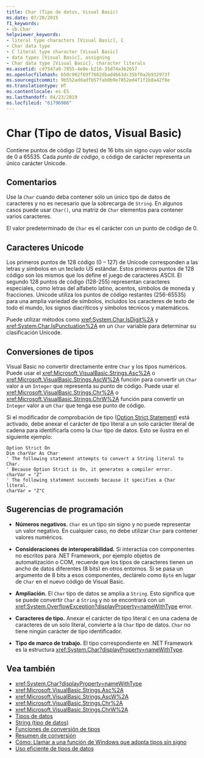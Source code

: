 ```yaml
---
title: Char (Tipo de datos, Visual Basic)
ms.date: 07/20/2015
f1_keywords:
- vb.Char
helpviewer_keywords:
- literal type characters [Visual Basic], C
- Char data type
- C literal type character [Visual Basic]
- data types [Visual Basic], assigning
- Char data type [Visual Basic], character literals
ms.assetid: cd7547a9-7855-4e8e-b216-35d74a362657
ms.openlocfilehash: b50c902f69f7602dbad4663dc35bf0a2b932973f
ms.sourcegitcommit: 9b552addadfb57fab0b9e7852ed4f1f1b8a42f8e
ms.translationtype: HT
ms.contentlocale: es-ES
ms.lasthandoff: 04/23/2019
ms.locfileid: "61796986"
---
```

# <a name="char-data-type-visual-basic"></a>Char (Tipo de datos, Visual Basic)
Contiene puntos de código (2 bytes) de 16 bits sin signo cuyo valor oscila de 0 a 65535. Cada *punto de código*, o código de carácter representa un único carácter Unicode.  
  
## <a name="remarks"></a>Comentarios  
 Use la `Char` cuando deba contener sólo un único tipo de datos de caracteres y no es necesario que la sobrecarga de `String`. En algunos casos puede usar `Char()`, una matriz de `Char` elementos para contener varios caracteres.  
  
 El valor predeterminado de `Char` es el carácter con un punto de código de 0.  
  
## <a name="unicode-characters"></a>Caracteres Unicode  
 Los primeros puntos de 128 código (0 – 127) de Unicode corresponden a las letras y símbolos en un teclado US estándar. Estos primeros puntos de 128 código son los mismos que los define el juego de caracteres ASCII. El segundo 128 puntos de código (128-255) representan caracteres especiales, como letras del alfabeto latino, acentos, símbolos de moneda y fracciones. Unicode utiliza los puntos de código restantes (256-65535) para una amplia variedad de símbolos, incluidos los caracteres de texto de todo el mundo, los signos diacríticos y símbolos técnicos y matemáticos.  
  
 Puede utilizar métodos como <xref:System.Char.IsDigit%2A> y <xref:System.Char.IsPunctuation%2A> en un `Char` variable para determinar su clasificación Unicode.  
  
## <a name="type-conversions"></a>Conversiones de tipos  
 Visual Basic no convertir directamente entre `Char` y los tipos numéricos. Puede usar el <xref:Microsoft.VisualBasic.Strings.Asc%2A> o <xref:Microsoft.VisualBasic.Strings.AscW%2A> función para convertir un `Char` valor a un `Integer` que representa su punto de código. Puede usar el <xref:Microsoft.VisualBasic.Strings.Chr%2A> o <xref:Microsoft.VisualBasic.Strings.ChrW%2A> función para convertir un `Integer` valor a un `Char` que tenga ese punto de código.  
  
 Si el modificador de comprobación de tipo ([Option Strict Statement](../../../visual-basic/language-reference/statements/option-strict-statement.md)) está activado, debe anexar el carácter de tipo literal a un solo carácter literal de cadena para identificarla como la `Char` tipo de datos. Esto se ilustra en el siguiente ejemplo:  
  
```  
Option Strict On  
Dim charVar As Char  
' The following statement attempts to convert a String literal to Char.  
' Because Option Strict is On, it generates a compiler error.  
charVar = "Z"  
' The following statement succeeds because it specifies a Char literal.  
charVar = "Z"C  
```  
  
## <a name="programming-tips"></a>Sugerencias de programación  
  
- **Números negativos.** `Char` es un tipo sin signo y no puede representar un valor negativo. En cualquier caso, no debe utilizar `Char` para contener valores numéricos.  
  
- **Consideraciones de interoperabilidad.** Si interactúa con componentes no escritos para .NET Framework, por ejemplo objetos de automatización o COM, recuerde que los tipos de caracteres tienen un ancho de datos diferentes (8 bits) en otros entornos. Si se pasa un argumento de 8 bits a esos componentes, declárelo como `Byte` en lugar de `Char` en el nuevo código de Visual Basic.  
  
- **Ampliación.** El `Char` tipo de datos se amplía a `String`. Esto significa que se puede convertir `Char` a `String` y no se encontrará con un <xref:System.OverflowException?displayProperty=nameWithType> error.  
  
- **Caracteres de tipo.** Anexar el carácter de tipo literal `C` en una cadena de caracteres de un solo literal, convierte a la `Char` tipo de datos. `Char` no tiene ningún carácter de tipo identificador.  
  
- **Tipo de marco de trabajo.** El tipo correspondiente en .NET Framework es la estructura <xref:System.Char?displayProperty=nameWithType>.  
  
## <a name="see-also"></a>Vea también

- <xref:System.Char?displayProperty=nameWithType>
- <xref:Microsoft.VisualBasic.Strings.Asc%2A>
- <xref:Microsoft.VisualBasic.Strings.AscW%2A>
- <xref:Microsoft.VisualBasic.Strings.Chr%2A>
- <xref:Microsoft.VisualBasic.Strings.ChrW%2A>
- [Tipos de datos](../../../visual-basic/language-reference/data-types/index.md)
- [String (tipo de datos)](../../../visual-basic/language-reference/data-types/string-data-type.md)
- [Funciones de conversión de tipos](../../../visual-basic/language-reference/functions/type-conversion-functions.md)
- [Resumen de conversión](../../../visual-basic/language-reference/keywords/conversion-summary.md)
- [Cómo: Llamar a una función de Windows que adopta tipos sin signo](../../../visual-basic/programming-guide/com-interop/how-to-call-a-windows-function-that-takes-unsigned-types.md)
- [Uso eficiente de tipos de datos](../../../visual-basic/programming-guide/language-features/data-types/efficient-use-of-data-types.md)
